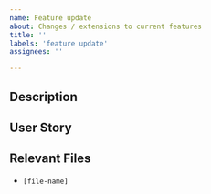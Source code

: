 ```yaml
---
name: Feature update
about: Changes / extensions to current features
title: ''
labels: 'feature update'
assignees: ''

---
```


## Description

## User Story

## Relevant Files
- `[file-name]`